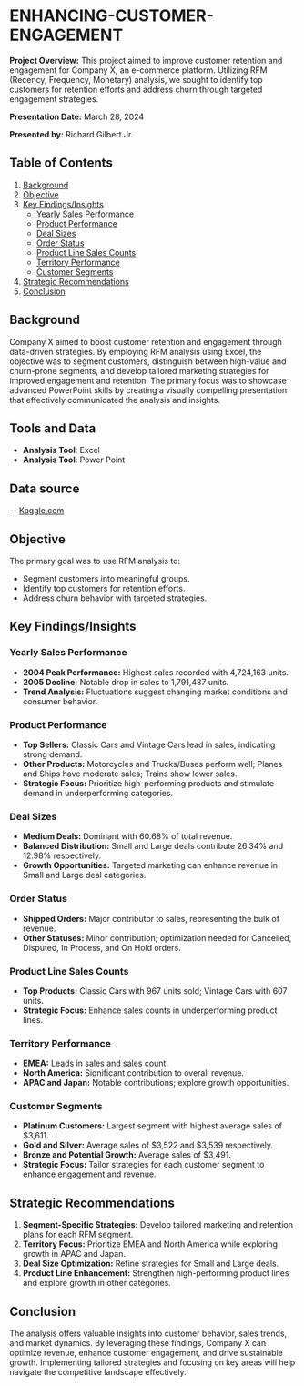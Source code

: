 # ENHANCING-CUSTOMER-ENGAGEMENT
**Project Overview:**
This project aimed to improve customer retention and engagement for Company X, an e-commerce platform. Utilizing RFM (Recency, Frequency, Monetary) analysis, we sought to identify top customers for retention efforts and address churn through targeted engagement strategies.

**Presentation Date:**
March 28, 2024

**Presented by:**
Richard Gilbert Jr.

## Table of Contents
1. [Background](#background)
2. [Objective](#objective)
3. [Key Findings/Insights](#key-findingsinsights)
    - [Yearly Sales Performance](#yearly-sales-performance)
    - [Product Performance](#product-performance)
    - [Deal Sizes](#deal-sizes)
    - [Order Status](#order-status)
    - [Product Line Sales Counts](#product-line-sales-counts)
    - [Territory Performance](#territory-performance)
    - [Customer Segments](#customer-segments)
4. [Strategic Recommendations](#strategic-recommendations)
5. [Conclusion](#conclusion)

## Background
Company X aimed to boost customer retention and engagement through data-driven strategies. By employing RFM analysis using Excel, the objective was to segment customers, distinguish between high-value and churn-prone segments, and develop tailored marketing strategies for improved engagement and retention. The primary focus was to showcase advanced PowerPoint skills by creating a visually compelling presentation that effectively communicated the analysis and insights.
## Tools and Data
- **Analysis Tool**: Excel
- **Analysis Tool**: Power Point
## Data source
-- [Kaggle.com](https://www.kaggle.com)

## Objective
The primary goal was to use RFM analysis to:
- Segment customers into meaningful groups.
- Identify top customers for retention efforts.
- Address churn behavior with targeted strategies.

## Key Findings/Insights

### Yearly Sales Performance
- **2004 Peak Performance:** Highest sales recorded with 4,724,163 units.
- **2005 Decline:** Notable drop in sales to 1,791,487 units.
- **Trend Analysis:** Fluctuations suggest changing market conditions and consumer behavior.

### Product Performance
- **Top Sellers:** Classic Cars and Vintage Cars lead in sales, indicating strong demand.
- **Other Products:** Motorcycles and Trucks/Buses perform well; Planes and Ships have moderate sales; Trains show lower sales.
- **Strategic Focus:** Prioritize high-performing products and stimulate demand in underperforming categories.

### Deal Sizes
- **Medium Deals:** Dominant with 60.68% of total revenue.
- **Balanced Distribution:** Small and Large deals contribute 26.34% and 12.98% respectively.
- **Growth Opportunities:** Targeted marketing can enhance revenue in Small and Large deal categories.

### Order Status
- **Shipped Orders:** Major contributor to sales, representing the bulk of revenue.
- **Other Statuses:** Minor contribution; optimization needed for Cancelled, Disputed, In Process, and On Hold orders.

### Product Line Sales Counts
- **Top Products:** Classic Cars with 967 units sold; Vintage Cars with 607 units.
- **Strategic Focus:** Enhance sales counts in underperforming product lines.

### Territory Performance
- **EMEA:** Leads in sales and sales count.
- **North America:** Significant contribution to overall revenue.
- **APAC and Japan:** Notable contributions; explore growth opportunities.

### Customer Segments
- **Platinum Customers:** Largest segment with highest average sales of $3,611.
- **Gold and Silver:** Average sales of $3,522 and $3,539 respectively.
- **Bronze and Potential Growth:** Average sales of $3,491.
- **Strategic Focus:** Tailor strategies for each customer segment to enhance engagement and revenue.

## Strategic Recommendations
1. **Segment-Specific Strategies:** Develop tailored marketing and retention plans for each RFM segment.
2. **Territory Focus:** Prioritize EMEA and North America while exploring growth in APAC and Japan.
3. **Deal Size Optimization:** Refine strategies for Small and Large deals.
4. **Product Line Enhancement:** Strengthen high-performing product lines and explore growth in other categories.

## Conclusion
The analysis offers valuable insights into customer behavior, sales trends, and market dynamics. By leveraging these findings, Company X can optimize revenue, enhance customer engagement, and drive sustainable growth. Implementing tailored strategies and focusing on key areas will help navigate the competitive landscape effectively.


